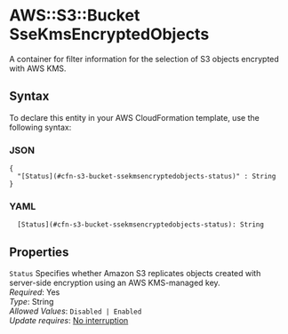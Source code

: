 # AWS::S3::Bucket SseKmsEncryptedObjects<a name="aws-properties-s3-bucket-ssekmsencryptedobjects"></a>

A container for filter information for the selection of S3 objects encrypted with AWS KMS\.

## Syntax<a name="aws-properties-s3-bucket-ssekmsencryptedobjects-syntax"></a>

To declare this entity in your AWS CloudFormation template, use the following syntax:

### JSON<a name="aws-properties-s3-bucket-ssekmsencryptedobjects-syntax.json"></a>

```
{
  "[Status](#cfn-s3-bucket-ssekmsencryptedobjects-status)" : String
}
```

### YAML<a name="aws-properties-s3-bucket-ssekmsencryptedobjects-syntax.yaml"></a>

```
  [Status](#cfn-s3-bucket-ssekmsencryptedobjects-status): String
```

## Properties<a name="aws-properties-s3-bucket-ssekmsencryptedobjects-properties"></a>

`Status`  <a name="cfn-s3-bucket-ssekmsencryptedobjects-status"></a>
Specifies whether Amazon S3 replicates objects created with server\-side encryption using an AWS KMS\-managed key\.  
*Required*: Yes  
*Type*: String  
*Allowed Values*: `Disabled | Enabled`  
*Update requires*: [No interruption](https://docs.aws.amazon.com/AWSCloudFormation/latest/UserGuide/using-cfn-updating-stacks-update-behaviors.html#update-no-interrupt)